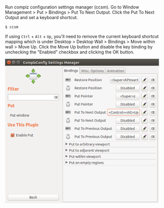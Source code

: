 Run compiz configuration settings manager (ccsm). Go to Window Management > Put > Bindings > Put To Next Output. Click the Put To Next Output and set a keyboard shortcut.

```bash
$ ccsm
```

If using `Ctrl` + `Alt` + `Up`, you'll need to remove the current keyboard shortcut mapping which is under Desktop > Desktop Wall > Bindings > Move within wall > Move Up. Click the Move Up button and disable the key binding by unchecking the "Enabled" checkbox and clicking the OK button.

<img alt="" src="/img/uploads/2015-05/ubuntu-move-to-next-monitor.png" />